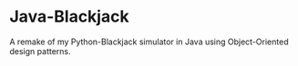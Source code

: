 # Java-Blackjack

A remake of my Python-Blackjack simulator in Java using Object-Oriented design patterns.
